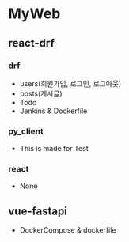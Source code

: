 # MyWeb
## react-drf
### drf
- users(회원가입, 로그인, 로그아웃)
- posts(게시글)
- Todo
- Jenkins & Dockerfile
### py_client 
- This is made for Test
### react
- None

## vue-fastapi
- DockerCompose & dockerfile
